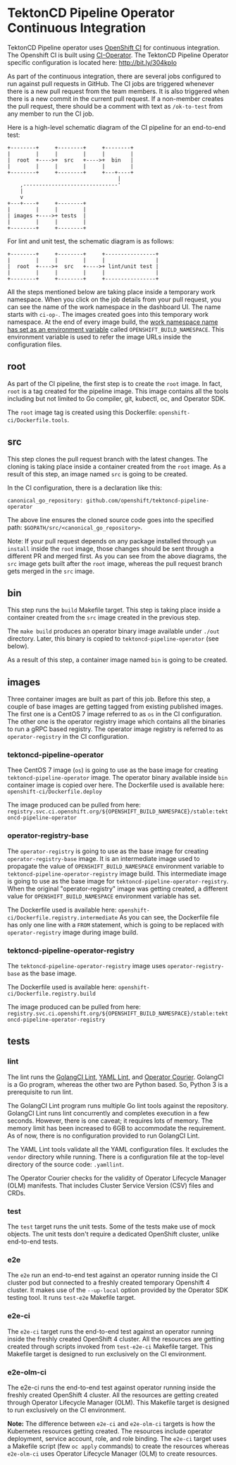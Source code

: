 # TektonCD Pipeline Operator Continuous Integration

TektonCD Pipeline operator uses [OpenShift CI][openshift-ci] for continuous
integration.  The Openshift CI is built using
[CI-Operator][ci-operator].  The TektonCD Pipeline Operator specific
configuration is located here: http://bit.ly/304kpIo

As part of the continuous integration, there are several
jobs configured to run against pull requests in GitHub.  The CI jobs
are triggered whenever there is a new pull request from the team
members.  It is also triggered when there is a new commit in the
current pull request.  If a non-member creates the pull request, there
should be a comment with text as `/ok-to-test` from any member to run
the CI job.

Here is a high-level schematic diagram of the CI pipeline for an
end-to-end test:

```
+--------+     +--------+     +--------+
|        |     |        |     |        |
|  root  +---->+  src   +---->+  bin   |
|        |     |        |     |        |
+--------+     +--------+     +---+----+
                                   |
    ,------------------------------'
    |
    v
+---+----+     +--------+
|        |     |        |
| images +---->+ tests  |
|        |     |        |
+--------+     +--------+
```

For lint and unit test, the schematic diagram is as follows:

```
+--------+     +--------+     +----------------+
|        |     |        |     |                |
|  root  +---->+  src   +---->+ lint/unit test |
|        |     |        |     |                |
+--------+     +--------+     +----------------+
```


All the steps mentioned below are taking place inside a temporary work
namespace.  When you click on the job details from your pull request,
you can see the name of the work namespace in the dashboard UI.  The
name starts with `ci-op-`.  The images created goes into this
temporary work namespace.  At the end of every image build, the [work
namespace name has set as an environment variable][namespace] called
`OPENSHIFT_BUILD_NAMESPACE`.  This environment variable is used to
refer the image URLs inside the configuration files.

## root

As part of the CI pipeline, the first step is to create the `root`
image.  In fact, `root` is a tag created for the pipeline image.  This
image contains all the tools including but not limited to Go compiler,
git, kubectl, oc, and Operator SDK.

The `root` image tag is created using this Dockerfile:
`openshift-ci/Dockerfile.tools`.

## src

This step clones the pull request branch with the latest changes.  The
cloning is taking place inside a container created from the `root`
image.  As a result of this step, an image named `src` is going to be
created.

In the CI configuration, there is a declaration like this:

```
canonical_go_repository: github.com/openshift/tektoncd-pipeline-operator
```

The above line ensures the cloned source code goes into the specified
path: `$GOPATH/src/<canonical_go_repository>`.

Note: If your pull request depends on any package installed through
`yum install` inside the `root` image, those changes should be sent
through a different PR and merged first.  As you can see from the
above diagrams, the `src` image gets built after the `root` image,
whereas the pull request branch gets merged in the `src` image.

## bin

This step runs the `build` Makefile target.  This step is taking place
inside a container created from the `src` image created in the
previous step.

The `make build` produces an operator binary image available under
`./out` directory.  Later, this binary is copied to
`tektoncd-pipeline-operator` (see below).

As a result of this step, a container image named `bin` is going to be
created.

## images

Three container images are built as part of this job.  Before this
step, a couple of base images are getting tagged from existing
published images.  The first one is a CentOS 7 image referred to as
`os` in the CI configuration.  The other one is the operator registry
image which contains all the binaries to run a gRPC based registry.
The operator image registry is referred to as `operator-registry` in
the CI configuration.

### tektoncd-pipeline-operator

Thee CentOS 7 image (`os`) is going to use as the base image for
creating `tektoncd-pipeline-operator` image.  The operator binary available
inside `bin` container image is copied over here.  The Dockerfile used
is available here: `openshift-ci/Dockerfile.deploy`

The image produced can be pulled from here:
`registry.svc.ci.openshift.org/${OPENSHIFT_BUILD_NAMESPACE}/stable:tektoncd-pipeline-operator`

### operator-registry-base

The `operator-registry` is going to use as the base image for creating
`operator-registry-base` image.  It is an intermediate image used to
propagate the value of `OPENSHIFT_BUILD_NAMESPACE` environment
variable to `tektoncd-pipeline-operator-registry` image build.  This
intermediate image is going to use as the base image for
`tektoncd-pipeline-operator-registry`.  When the original "operator-registry"
image was getting created, a different value for
`OPENSHIFT_BUILD_NAMESPACE` environment variable has set.

The Dockerfile used is available here:
`openshift-ci/Dockerfile.registry.intermediate` As you can see, the
Dockerfile file has only one line with a `FROM` statement, which is
going to be replaced with `operator-registry` image during image
build.

### tektoncd-pipeline-operator-registry

The `tektoncd-pipeline-operator-registry` image uses `operator-registry-base`
as the base image.

The Dockerfile used is available here:
`openshift-ci/Dockerfile.registry.build`

The image produced can be pulled from here:
`registry.svc.ci.openshift.org/${OPENSHIFT_BUILD_NAMESPACE}/stable:tektoncd-pipeline-operator-registry`

## tests

### lint

The lint runs the [GolangCI Lint][golangci], [YAML Lint][yaml-lint],
and [Operator Courier][operator-courier].  GolangCI is a Go program,
whereas the other two are Python based.  So, Python 3 is a
prerequisite to run lint.

The GolangCI Lint program runs multiple Go lint tools against the
repository.  GolangCI Lint runs lint concurrently and completes
execution in a few seconds.  However, there is one caveat; it requires
lots of memory.  The memory limit has been increased to 6GB to
accommodate the requirement.  As of now, there is no configuration
provided to run GolangCI Lint.

The YAML Lint tools validate all the YAML configuration files.  It
excludes the `vendor` directory while running.  There is a
configuration file at the top-level directory of the source code:
`.yamllint`.

The Operator Courier checks for the validity of Operator Lifecycle
Manager (OLM) manifests.  That includes Cluster Service Version (CSV)
files and CRDs.

### test

The `test` target runs the unit tests.  Some of the tests make use of
mock objects. The unit tests don't require a dedicated OpenShift
cluster, unlike end-to-end tests.

### e2e

The `e2e` run an end-to-end test against an operator running inside
the CI cluster pod but connected to a freshly created temporary
Openshift 4 cluster.  It makes use of the `--up-local` option provided
by the Operator SDK testing tool.  It runs `test-e2e` Makefile target.

### e2e-ci

The `e2e-ci` target runs the end-to-end test against an operator
running inside the freshly created OpenShift 4 cluster.  All the
resources are getting created through scripts invoked from
`test-e2e-ci` Makefile target.  This Makefile target is designed to
run exclusively on the CI environment.

### e2e-olm-ci

The e2e-ci runs the end-to-end test against operator running inside
the freshly created OpenShift 4 cluster.  All the resources are
getting created through Operator Lifecycle Manager (OLM).  This
Makefile target is designed to run exclusively on the CI environment.

**Note:** The difference between `e2e-ci` and `e2e-olm-ci` targets is
how the Kubernetes resources getting created. The resources include
operator deployment, service account, role, and role binding. The
`e2e-ci` target uses a Makefile script (few `oc apply` commands) to
create the resources whereas `e2e-olm-ci` uses Operator Lifecycle
Manager (OLM) to create resources.

[openshift-ci]: https://github.com/openshift/release
[ci-operator]: https://github.com/openshift/release/tree/master/ci-operator
[golangci]: https://github.com/golangci/golangci-lint
[yaml-lint]: https://github.com/adrienverge/yamllint
[operator-courier]: https://github.com/operator-framework/operator-courier
[namespace]: https://docs.okd.io/latest/dev_guide/builds/build_output.html#output-image-environment-variables
